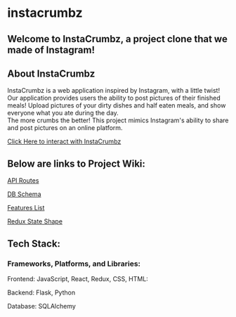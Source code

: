 # instacrumbz
## Welcome to InstaCrumbz, a project clone that we made of Instagram!
## About InstaCrumbz 
InstaCrumbz is a web application inspired by Instagram, with a little twist! 
Our application provides users the ability to post pictures of their finished meals! Upload pictures of your dirty dishes and half eaten meals, and show everyone what you ate during the day.  
The more crumbs the better!
This project mimics Instagram's ability to share and post pictures on an online platform.

[Click Here to interact with InstaCrumbz]()

## Below are links to Project Wiki:

[API Routes]()

[DB Schema](https://github.com/avenida714/instacrumbz/wiki/DB-SCHEMA)

[Features List](https://github.com/avenida714/instacrumbz/wiki/FEATURES)

[Redux State Shape](https://github.com/avenida714/instacrumbz/wiki/REDUX-STATE-SHAPE)


## Tech Stack: 

### Frameworks, Platforms, and Libraries:
Frontend: JavaScript, React, Redux, CSS, HTML:

Backend: Flask, Python

Database: SQLAlchemy 
